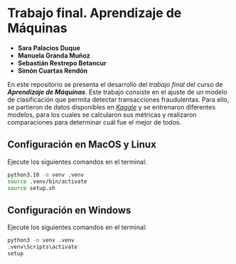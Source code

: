 # **Trabajo final.** Aprendizaje de Máquinas

- **Sara Palacios Duque**
- **Manuela Granda Muñoz**
- **Sebastián Restrepo Betancur**
- **Simón Cuartas Rendón**


En este repositorio se presenta el desarrollo del *trabajo final* del curso de ***Aprendizaje de Máquinas***. Este trabajo consiste en el ajuste de un modelo de clasificación que permita detectar transacciones fraudulentas. Para ello, se partieron de datos disponibles en [*Kaggle*](https://www.kaggle.com/datasets/mlg-ulb/creditcardfraud) y se entrenaron diferentes modelos, para los cuales se calcularon sus métricas y realizaron comparaciones para determinar cuál fue el mejor de todos.

## Configuración en MacOS y Linux

Ejecute los siguientes comandos en el terminal:

```bash
python3.10 -m venv .venv
source .venv/bin/activate
source setup.sh
```

## Configuración en Windows

Ejecute los siguientes comandos en el terminal:

```bash
python3 -m venv .venv
.venv\Scripts\activate
setup
```
